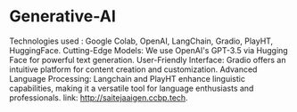# Generative-AI
Technologies used : Google Colab, OpenAI, LangChain, Gradio, PlayHT, HuggingFace. 
Cutting-Edge Models: We use OpenAI's GPT-3.5 via Hugging Face for powerful text generation.
User-Friendly Interface: Gradio offers an intuitive platform for content creation and customization.
Advanced Language Processing: Langchain and PlayHT enhance linguistic capabilities, making it
a versatile tool for language enthusiasts and professionals.
link: http://saitejaaigen.ccbp.tech.

